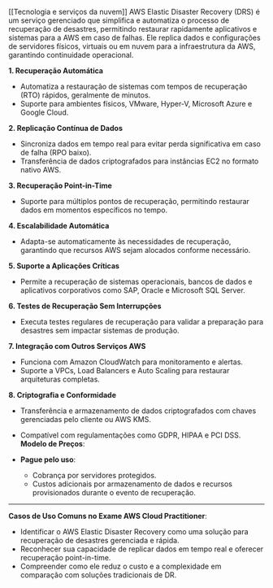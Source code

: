 [[Tecnologia e serviços da nuvem]]
AWS Elastic Disaster Recovery (DRS) é um serviço gerenciado que simplifica e automatiza o processo de recuperação de desastres, permitindo restaurar rapidamente aplicativos e sistemas para a AWS em caso de falhas. Ele replica dados e configurações de servidores físicos, virtuais ou em nuvem para a infraestrutura da AWS, garantindo continuidade operacional.

**1. Recuperação Automática**

- Automatiza a restauração de sistemas com tempos de recuperação (RTO) rápidos, geralmente de minutos.
- Suporte para ambientes físicos, VMware, Hyper-V, Microsoft Azure e Google Cloud.

**2. Replicação Contínua de Dados**

- Sincroniza dados em tempo real para evitar perda significativa em caso de falha (RPO baixo).
- Transferência de dados criptografados para instâncias EC2 no formato nativo AWS.

**3. Recuperação Point-in-Time**

- Suporte para múltiplos pontos de recuperação, permitindo restaurar dados em momentos específicos no tempo.

**4. Escalabilidade Automática**

- Adapta-se automaticamente às necessidades de recuperação, garantindo que recursos AWS sejam alocados conforme necessário.

**5. Suporte a Aplicações Críticas**

- Permite a recuperação de sistemas operacionais, bancos de dados e aplicativos corporativos como SAP, Oracle e Microsoft SQL Server.

**6. Testes de Recuperação Sem Interrupções**

- Executa testes regulares de recuperação para validar a preparação para desastres sem impactar sistemas de produção.

**7. Integração com Outros Serviços AWS**

- Funciona com Amazon CloudWatch para monitoramento e alertas.
- Suporte a VPCs, Load Balancers e Auto Scaling para restaurar arquiteturas completas.

**8. Criptografia e Conformidade**

- Transferência e armazenamento de dados criptografados com chaves gerenciadas pelo cliente ou AWS KMS.
- Compatível com regulamentações como GDPR, HIPAA e PCI DSS.
**Modelo de Preços**:

- **Pague pelo uso**:
    - Cobrança por servidores protegidos.
    - Custos adicionais por armazenamento de dados e recursos provisionados durante o evento de recuperação.

---

**Casos de Uso Comuns no Exame AWS Cloud Practitioner**:

- Identificar o AWS Elastic Disaster Recovery como uma solução para recuperação de desastres gerenciada e rápida.
- Reconhecer sua capacidade de replicar dados em tempo real e oferecer recuperação point-in-time.
- Compreender como ele reduz o custo e a complexidade em comparação com soluções tradicionais de DR.